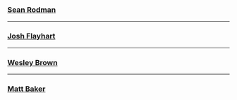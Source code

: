 ### [Sean Rodman](https://github.com/bassman7689)
---
### [Josh Flayhart](https://github.com/jflayhart)
---
### [Wesley Brown](https://github.com/wesleyorama-shipt)
---
### [Matt Baker](https://github.com/Bak3y)
